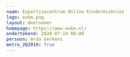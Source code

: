 ```yaml
---
naam: Expertisecentrum Online Kindermisbruik
logo: eokm.png
layout: deelnemer
homepage: https://www.eokm.nl/
ondertekend: 2020-07-14 00:00
persoon: Arda Gerkens
metro_202010: True
---
```

